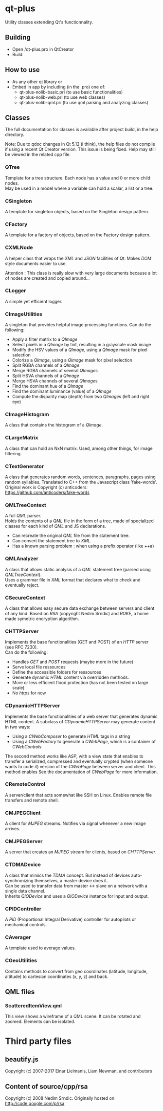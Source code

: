 # qt-plus
Utility classes extending Qt's functionnality.

## Building

* Open /qt-plus.pro in QtCreator
* Build

## How to use

* As any other qt library
or
* Embed in app by including (in the .pro) one of:
  * qt-plus-nolib-basic.pri (to use basic functionalities)
  * qt-plus-nolib-web.pri (to use web classes)
  * qt-plus-nolib-qml.pri (to use qml parsing and analyzing classes)

## Classes
The full documentation for classes is available after project build, in the help directory.

Note:
Due to qdoc changes in Qt 5.12 (i think), the help files do not compile if using a recent Qt Creator version.
This issue is being fixed. Help may still be viewed in the related cpp file.

### QTree
Template for a tree structure. Each node has a value and 0 or more child nodes.  
May be used in a model where a variable can hold a scalar, a list or a tree.

### CSingleton
A template for singleton objects, based on the Singleton design pattern.

### CFactory
A template for a factory of objects, based on the Factory design pattern.

### CXMLNode
A helper class that wraps the *XML* and *JSON* facilities of Qt. Makes *DOM* style documents easier to use.

Attention : This class is really slow with very large documents because a lot of nodes are created and copied around...

### CLogger
A simple yet efficient logger.

### CImageUtilities
A singleton that provides helpful image processing functions.
Can do the following:
* Apply a filter matrix to a *QImage*
* Select pixels in a *QImage* by tint, resulting in a grayscale mask image
* Modify the HSV values of a *QImage*, using a *QImage* mask for pixel selection
* Colorize a *QImage*, using a *QImage* mask for pixel selection
* Split RGBA channels of a *QImage*
* Merge RGBA channels of several *QImage*s
* Split HSVA channels of a *QImage*
* Merge HSVA channels of several *QImage*s
* Find the dominant hue of a *QImage*
* Find the dominant luminance (value) of a *QImage*
* Compute the disparity map (depth) from two *QImage*s (left and right eye)

### CImageHistogram
A class that contains the histogram of a *QImage*.

### CLargeMatrix
A class that can hold an NxN matrix. Used, among other things, for image filtering.

### CTextGenerator
A class that generates random words, sentences, paragraphs, pages using random syllables.
Translated to C++ from the Javascript class 'fake-words'.
Original work is Copyright (c) anticoders: https://github.com/anticoders/fake-words

### QMLTreeContext
A full *QML* parser. <br>
Holds the contents of a *QML* file in the form of a tree, made of specialized classes for each kind of *QML* and JS declarations. <br>
* Can recreate the original *QML* file from the statement tree.
* Can convert the statement tree to *XML*.
* Has a known parsing problem : when using a prefix operator (like ++a)

### QMLAnalyzer
A class that allows static analysis of a *QML* statement tree (parsed using *QMLTreeContext*).  
Uses a grammar file in *XML* format that declares what to check and eventually reject.

### CSecureContext
A class that allows easy secure data exchange between servers and client of any kind. Based on *RSA* (copyright Nedim Srndic) and *ROKE*, a home made symetric encryption algorithm.

### CHTTPServer
Implements the base functionalities (GET and POST) of an *HTTP* server (see RFC 7230).  
Can do the following:
* Handles *GET* and *POST* requests (maybe more in the future)
* Serve local file ressources
* Define the accessible folders for ressources
* Generate dynamic *HTML* content via overridden methods.
* More or less efficient flood protection (has not been tested on large scale)
* No *https* for now

### CDynamicHTTPServer
Implements the base functionalities of a web server that generates dynamic HTML content.
A subclass of *CDynamicHTTPServer* may generate content in two ways:
* Using a *CWebComposer* to generate *HTML* tags in a string
* Using a *CWebFactory* to generate a *CWebPage*, which is a container of *CWebControls*

The second method works like *ASP*, with a view state that enables to transfer a serialized, compressed and eventually crypted (when someone wants to code it) version of the *CWebPage* between server and client.
This method enables 
See the documentation of *CWebPage* for more information.

### CRemoteControl
A server/client that acts somewhat like SSH on Linux. Enables remote file transfers and remote shell.

### CMJPEGClient
A client for *MJPEG* streams. Notifies via signal whenever a new image arrives.

### CMJPEGServer
A server that creates an *MJPEG* stream for clients, based on *CHTTPServer*.

### CTDMADevice
A class that mimics the *TDMA* concept. But instead of devices auto-synchronizing themselves, a master device does it.  
Can be used to transfer data from master <-> slave on a network with a single data channel.  
Inherits *QIODevice* and uses a *QIODevice* instance for input and output.

### CPIDController
A *PID* (Proportional Integral Derivative) controller for autopilots or mechanical controls.

### CAverager
A template used to average values.

### CGeoUtilities
Contains methods to convert from geo coordinates (latitude, longitude, altitude) to cartesian coordinates (x, y, z) and back.

## QML files

### ScatteredItemView.qml
This view shows a wireframe of a QML scene. It can be rotated and zoomed. Elements can be isolated.

# Third party files

## beautify.js
Copyright (c) 2007-2017 Einar Lielmanis, Liam Newman, and contributors

## Content of source/cpp/rsa
Copyright (c) 2008 Nedim Srndic. Originally hosted on http://code.google.com/p/rsa
